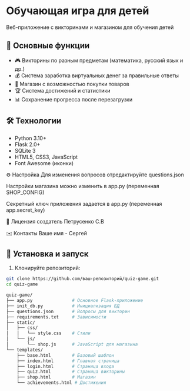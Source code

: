 # Обучающая игра для детей

Веб-приложение с викторинами и магазином для обучения детей

## 📌 Основные функции

- 🎮 Викторины по разным предметам (математика, русский язык и др.)
- 💰 Система заработка виртуальных денег за правильные ответы
- 🛒 Магазин с возможностью покупки товаров
- 🏆 Система достижений и статистики
- 📊 Сохранение прогресса после перезагрузки

## 🛠 Технологии

- Python 3.10+
- Flask 2.0+
- SQLite 3
- HTML5, CSS3, JavaScript
- Font Awesome (иконки)

⚙️ Настройка
Для изменения вопросов отредактируйте questions.json

Настройки магазина можно изменить в app.py (переменная SHOP_CONFIG)

Секретный ключ приложения задается в app.py (переменная app.secret_key)

📝 Лицензия
создатель Петрусенко С.В

✉️ Контакты
Ваше имя - Сергей





## 🚀 Установка и запуск

1. Клонируйте репозиторий:
```bash
git clone https://github.com/ваш-репозиторий/quiz-game.git
cd quiz-game

quiz-game/
├── app.py               # Основное Flask-приложение
├── init_db.py           # Инициализация БД
├── questions.json       # Вопросы для викторин
├── requirements.txt     # Зависимости
├── static/
│   ├── css/
│   │   └── style.css    # Стили
│   └── js/
│       └── shop.js      # JavaScript для магазина
└── templates/
    ├── base.html        # Базовый шаблон
    ├── index.html       # Главная страница
    ├── login.html       # Страница входа
    ├── quiz.html        # Страница викторины
    ├── shop.html        # Магазин
    └── achievements.html # Достижения